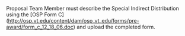 Proposal Team Member must describe the Special Indirect Distribution using the [OSP Form C] (http://osp.vt.edu/content/dam/osp_vt_edu/forms/pre-award/form_c_12_18_06.doc) and upload the completed form.
